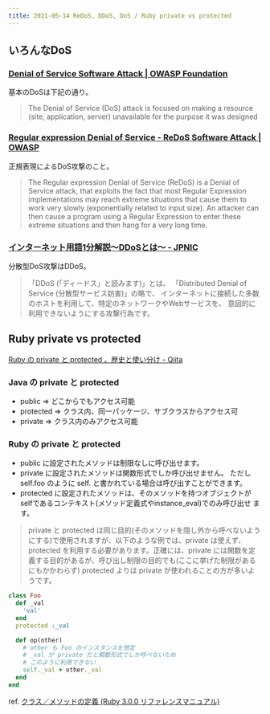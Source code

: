 ```yaml
---
title: 2021-05-14 ReDoS, DDoS, DoS / Ruby private vs protected
---
```


## いろんなDoS

### [Denial of Service Software Attack | OWASP Foundation](https://owasp.org/www-community/attacks/Denial_of_Service)

基本のDoSは下記の通り。

> The Denial of Service (DoS) attack is focused on making a resource (site, application, server) unavailable for the purpose it was designed

### [Regular expression Denial of Service - ReDoS Software Attack | OWASP](https://owasp.org/www-community/attacks/Regular_expression_Denial_of_Service_-_ReDoS)

正規表現によるDoS攻撃のこと。

> The Regular expression Denial of Service (ReDoS) is a Denial of Service attack, that exploits the fact that most Regular Expression implementations may reach extreme situations that cause them to work very slowly (exponentially related to input size). An attacker can then cause a program using a Regular Expression to enter these extreme situations and then hang for a very long time.

### [インターネット用語1分解説～DDoSとは～ - JPNIC](https://www.nic.ad.jp/ja/basics/terms/ddos.html)

分散型DoS攻撃はDDoS。

> 「DDoS (「ディードス」と読みます)」とは、 「Distributed Denial of Service (分散型サービス妨害)」の略で、 インターネットに接続した多数のホストを利用して、特定のネットワークやWebサービスを、 意図的に利用できないようにする攻撃行為です。

## Ruby private vs protected

[Ruby の private と protected 。歴史と使い分け - Qiita](https://qiita.com/tbpgr/items/6f1c0c7b77218f74c63e)

### Java の private と protected

- public => どこからでもアクセス可能
- protected => クラス内、同一パッケージ、サブクラスからアクセス可
- private => クラス内のみアクセス可能

### Ruby の private と protected

- public に設定されたメソッドは制限なしに呼び出せます。
- private に設定されたメソッドは関数形式でしか呼び出せません。 ただし self.foo のように self. と書かれている場合は呼び出すことができます。
- protected に設定されたメソッドは、そのメソッドを持つオブジェクトが selfであるコンテキスト(メソッド定義式やinstance_eval)でのみ呼び出せ ます。

> private と protected は同じ目的(そのメソッドを隠し外から呼べないようにする)で使用されますが、以下のような例では、private は使えず、protected を利用する必要があります。正確には、private には関数を定義する目的があるが、呼び出し制限の目的でも(ここに挙げた制限があるにもかかわらず) protected よりは private が使われることの方が多いようです。

```rb
class Foo
  def _val
    'val'
  end
  protected :_val

  def op(other)
    # other も Foo のインスタンスを想定
    # _val が private だと関数形式でしか呼べないため
    # このように利用できない
    self._val + other._val
  end
end
```

ref. [クラス／メソッドの定義 (Ruby 3.0.0 リファレンスマニュアル)](https://docs.ruby-lang.org/ja/latest/doc/spec=2fdef.html#limit)
